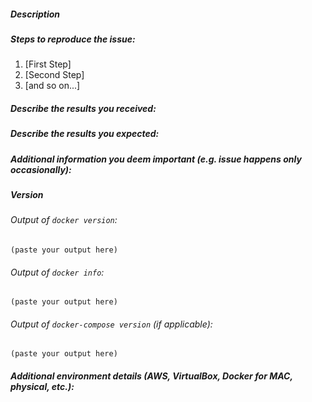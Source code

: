 <!--
If you are reporting a new issue, make sure that we do not have any duplicates
already open. You can ensure this by searching the issue list for this
repository. If there is a duplicate, please close your issue and add a comment
to the existing issue instead.

If you suspect your issue is a bug, please edit your issue description to
include the BUG REPORT INFORMATION shown below. If you fail to provide this
information within 7 days, we cannot debug your issue and we'll close it. We
will, however, reopen it if you later provide the information.
-------------------------------
    BUG REPORT INFORMATION
-------------------------------
Use the commands below to provide key information from your environment:
You do NOT have to include this information if this is a FEATURE REQUEST
-->

##### Description
<!-- Briefly describe the problem you are having in a few paragraphs. -->

##### Steps to reproduce the issue:
1. [First Step]
2. [Second Step]
3. [and so on...]

##### Describe the results you received:
<!-- What actually happens -->

##### Describe the results you expected:
<!-- What you expect to happen -->

##### Additional information you deem important (e.g. issue happens only occasionally):
<!-- Any additional information, configuration or data that might be necessary to reproduce the issue. -->

##### Version
###### Output of `docker version`:
`(paste your output here)`

###### Output of `docker info`:
`(paste your output here)`

###### Output of `docker-compose version` (if applicable):
`(paste your output here)`

##### Additional environment details (AWS, VirtualBox, Docker for MAC, physical, etc.):

